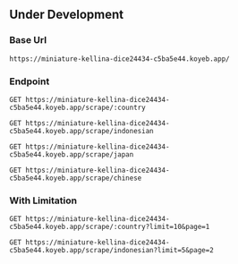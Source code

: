 ## Under Development

### Base Url

```
https://miniature-kellina-dice24434-c5ba5e44.koyeb.app/
```

### Endpoint

```
GET https://miniature-kellina-dice24434-c5ba5e44.koyeb.app/scrape/:country

GET https://miniature-kellina-dice24434-c5ba5e44.koyeb.app/scrape/indonesian

GET https://miniature-kellina-dice24434-c5ba5e44.koyeb.app/scrape/japan

GET https://miniature-kellina-dice24434-c5ba5e44.koyeb.app/scrape/chinese
```

### With Limitation

```
GET https://miniature-kellina-dice24434-c5ba5e44.koyeb.app/scrape/:country?limit=10&page=1

GET https://miniature-kellina-dice24434-c5ba5e44.koyeb.app/scrape/indonesian?limit=5&page=2

```
